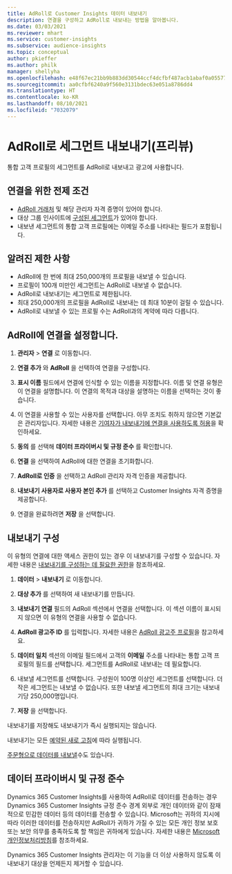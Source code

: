 ```yaml
---
title: AdRoll로 Customer Insights 데이터 내보내기
description: 연결을 구성하고 AdRoll로 내보내는 방법을 알아봅니다.
ms.date: 03/03/2021
ms.reviewer: mhart
ms.service: customer-insights
ms.subservice: audience-insights
ms.topic: conceptual
author: pkieffer
ms.author: philk
manager: shellyha
ms.openlocfilehash: e48f67ec21bb9b883dd30544ccf4dcfbf487acb1abaf0a0557764bc3d955e41a
ms.sourcegitcommit: aa0cfbf6240a9f560e3131bdec63e051a8786dd4
ms.translationtype: HT
ms.contentlocale: ko-KR
ms.lasthandoff: 08/10/2021
ms.locfileid: "7032079"
---
```

# <a name="export-segments-to-adroll-preview"></a>AdRoll로 세그먼트 내보내기(프리뷰)

통합 고객 프로필의 세그먼트를 AdRoll로 내보내고 광고에 사용합니다. 

## <a name="prerequisites-for-a-connection"></a>연결을 위한 전제 조건

-   [AdRoll 거래처](https://www.adroll.com/) 및 해당 관리자 자격 증명이 있어야 합니다.
-   대상 그룹 인사이트에 [구성된 세그먼트](segments.md)가 있어야 합니다.
-   내보낸 세그먼트의 통합 고객 프로필에는 이메일 주소를 나타내는 필드가 포함됩니다.

## <a name="known-limitations"></a>알려진 제한 사항

- AdRoll에 한 번에 최대 250,000개의 프로필을 내보낼 수 있습니다.
- 프로필이 100개 미만인 세그먼트는 AdRoll로 내보낼 수 없습니다. 
- AdRoll로 내보내기는 세그먼트로 제한됩니다.
- 최대 250,000개의 프로필을 AdRoll로 내보내는 데 최대 10분이 걸릴 수 있습니다. 
- AdRoll로 내보낼 수 있는 프로필 수는 AdRoll과의 계약에 따라 다릅니다.

## <a name="set-up-connection-to-adroll"></a>AdRoll에 연결을 설정합니다.

1. **관리자** > **연결** 로 이동합니다.

1. **연결 추가** 와 **AdRoll** 을 선택하여 연결을 구성합니다.

1. **표시 이름** 필드에서 연결에 인식할 수 있는 이름을 지정합니다. 이름 및 연결 유형은 이 연결을 설명합니다. 이 연결의 목적과 대상을 설명하는 이름을 선택하는 것이 좋습니다.

1. 이 연결을 사용할 수 있는 사용자를 선택합니다. 아무 조치도 취하지 않으면 기본값은 관리자입니다. 자세한 내용은 [기여자가 내보내기에 연결을 사용하도록 허용](connections.md#allow-contributors-to-use-a-connection-for-exports)을 확인하세요.

1. **동의** 를 선택해 **데이터 프라이버시 및 규정 준수** 를 확인합니다.

1. **연결** 을 선택하여 AdRoll에 대한 연결을 초기화합니다.

1. **AdRoll로 인증** 을 선택하고 AdRoll 관리자 자격 인증을 제공합니다. 

1. **내보내기 사용자로 사용자 본인 추가** 를 선택하고 Customer Insights 자격 증명을 제공합니다.

1. 연결을 완료하려면 **저장** 을 선택합니다.

## <a name="configure-an-export"></a>내보내기 구성

이 유형의 연결에 대한 액세스 권한이 있는 경우 이 내보내기를 구성할 수 있습니다. 자세한 내용은 [내보내기를 구성하는 데 필요한 권한](export-destinations.md#set-up-a-new-export)을 참조하세요.

1. **데이터** > **내보내기** 로 이동합니다.

1. **대상 추가** 를 선택하여 새 내보내기를 만듭니다.

1. **내보내기 연결** 필드의 AdRoll 섹션에서 연결을 선택합니다. 이 섹션 이름이 표시되지 않으면 이 유형의 연결을 사용할 수 없습니다.

1. **AdRoll 광고주 ID** 를 입력합니다. 자세한 내용은 [AdRoll 광고주 프로필](https://help.adroll.com/hc/articles/212011838-Advertiser-Profiles)을 참고하세요.

3. **데이터 일치** 섹션의 이메일 필드에서 고객의 **이메일** 주소를 나타내는 통합 고객 프로필의 필드를 선택합니다. 세그먼트를 AdRoll로 내보내는 데 필요합니다.

1. 내보낼 세그먼트를 선택합니다. 구성원이 100명 이상인 세그먼트를 선택합니다. 더 작은 세그먼트는 내보낼 수 없습니다. 또한 내보낼 세그먼트의 최대 크기는 내보내기당 250,000명입니다. 

1. **저장** 을 선택합니다.

내보내기를 저장해도 내보내기가 즉시 실행되지는 않습니다.

내보내기는 모든 [예약된 새로 고침](system.md#schedule-tab)에 따라 실행됩니다. 

[주문형으로 데이터를 내보낼](export-destinations.md#run-exports-on-demand)수도 있습니다. 


## <a name="data-privacy-and-compliance"></a>데이터 프라이버시 및 규정 준수

Dynamics 365 Customer Insights를 사용하여 AdRoll로 데이터를 전송하는 경우 Dynamics 365 Customer Insights 규정 준수 경계 외부로 개인 데이터와 같이 잠재적으로 민감한 데이터 등의 데이터를 전송할 수 있습니다. Microsoft는 귀하의 지시에 따라 이러한 데이터를 전송하지만 AdRoll가 귀하가 가질 수 있는 모든 개인 정보 보호 또는 보안 의무를 충족하도록 할 책임은 귀하에게 있습니다. 자세한 내용은 [Microsoft 개인정보처리방침](https://go.microsoft.com/fwlink/?linkid=396732)를 참조하세요.

Dynamics 365 Customer Insights 관리자는 이 기능을 더 이상 사용하지 않도록 이 내보내기 대상을 언제든지 제거할 수 있습니다.
